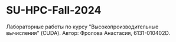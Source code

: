 # SU-HPC-Fall-2024
Лабораторные работы по курсу "Высокопроизводительные вычисления" (CUDA).
Автор: Фролова Анастасия, 6131-010402D.
